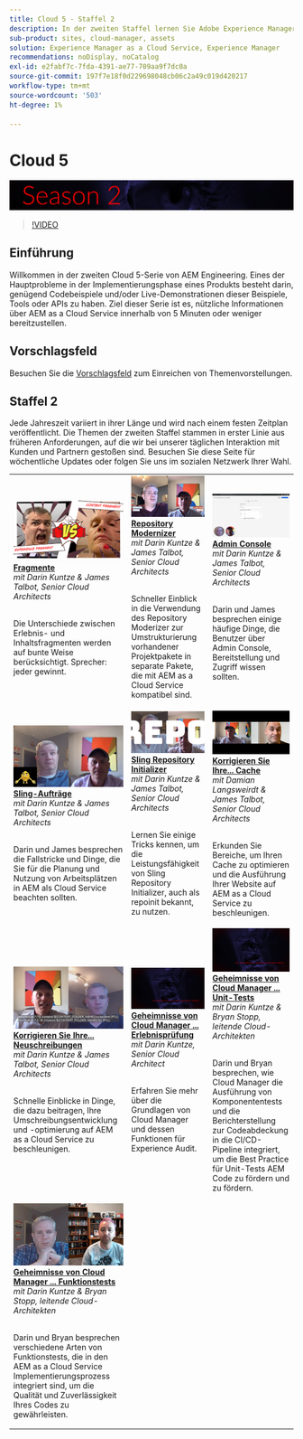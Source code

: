 ```yaml
---
title: Cloud 5 - Staffel 2
description: In der zweiten Staffel lernen Sie Adobe Experience Manager (AEM) kennen, die von den Fachingenieuren der Adobe as a Cloud Service ist, die das Projekt erstellen, und von den Fachkräften, die es anbieten.
sub-product: sites, cloud-manager, assets
solution: Experience Manager as a Cloud Service, Experience Manager
recommendations: noDisplay, noCatalog
exl-id: e2fabf7c-7fda-4391-ae77-709aa9f7dc0a
source-git-commit: 197f7e18f0d229698048cb06c2a49c019d420217
workflow-type: tm+mt
source-wordcount: '503'
ht-degree: 1%

---
```


# Cloud 5

![AEM Expertenreihe](./imgs/masthead-s2.png)
>[!VIDEO](https://video.tv.adobe.com/v/346567)

## Einführung   

Willkommen in der zweiten Cloud 5-Serie von AEM Engineering. Eines der Hauptprobleme in der Implementierungsphase eines Produkts besteht darin, genügend Codebeispiele und/oder Live-Demonstrationen dieser Beispiele, Tools oder APIs zu haben. Ziel dieser Serie ist es, nützliche Informationen über AEM as a Cloud Service innerhalb von 5 Minuten oder weniger bereitzustellen.

## Vorschlagsfeld

Besuchen Sie die [Vorschlagsfeld](https://forms.office.com/r/74P5Xz4UH0) zum Einreichen von Themenvorstellungen.

## Staffel 2

Jede Jahreszeit variiert in ihrer Länge und wird nach einem festen Zeitplan veröffentlicht. Die Themen der zweiten Staffel stammen in erster Linie aus früheren Anforderungen, auf die wir bei unserer täglichen Interaktion mit Kunden und Partnern gestoßen sind. Besuchen Sie diese Seite für wöchentliche Updates oder folgen Sie uns im sozialen Netzwerk Ihrer Wahl.

<table>
    <tr>
        <td>
            <a href="season-2/cloud5-experience-v-content-fragments.md">
                <img alt="Fragmente" src="./imgs/s2/000-thumb.png"/>
            </a>
            <div>
                <a href="season-2/cloud5-experience-v-content-fragments.md"><strong>Fragmente</strong></a>        
                <br/><em>mit Darin Kuntze &amp; James Talbot, Senior Cloud Architects</em>
            </div>
            <p>
                <br/>
                Die Unterschiede zwischen Erlebnis- und Inhaltsfragmenten werden auf bunte Weise berücksichtigt. Sprecher: jeder gewinnt.
            </p>
        </td>   
         <td>
            <a href="season-2/cloud5-repo-modernizer.md">
                 <img alt="Repository Modernizer" src="./imgs/s2/001-thumb.png"/>
            </a>
            <div>
                <a href="season-2/cloud5-repo-modernizer.md"><strong>Repository Modernizer</strong></a> 
               <br/><em>mit Darin Kuntze &amp; James Talbot, Senior Cloud Architects</em>
            </div>
            <p>
                <br/>
                Schneller Einblick in die Verwendung des Repository Moderizer zur Umstrukturierung vorhandener Projektpakete in separate Pakete, die mit AEM as a Cloud Service kompatibel sind.
            </p>
         </td>
         <td>
            <a href="season-2/cloud5-admin-console.md">
                 <img alt="Admin Console" src="./imgs/s2/002-thumb.png"/>
            </a>
            <div>
                  <a href="season-2/cloud5-admin-console.md"><strong>Admin Console</strong></a>
               <br/><em>mit Darin Kuntze &amp; James Talbot, Senior Cloud Architects</em>
            </div>
            <p>
            <br/>
               Darin und James besprechen einige häufige Dinge, die Benutzer über Admin Console, Bereitstellung und Zugriff wissen sollten.
            </p>
         </td> 
  </tr>
  <tr>
         <td>
            <a href="season-2/cloud5-sling-job-scheduler.md">
                 <img alt="Sling Jobs" src="./imgs/s2/003-thumb.png"/>
            </a>
            <div>
                  <a href="season-2/cloud5-sling-job-scheduler.md"><strong>Sling-Aufträge</strong></a>
               <br/><em>mit Darin Kuntze &amp; James Talbot, Senior Cloud Architects</em>
            </div>
            <p>
            <br/>
               Darin und James besprechen die Fallstricke und Dinge, die Sie für die Planung und Nutzung von Arbeitsplätzen in AEM als Cloud Service beachten sollten.
            </p>
         </td> 
         <td>
            <a href="season-2/cloud5-repoinit.md">
                 <img alt="Repo Initializer (repoinit)" src="./imgs/s2/004-thumb.png"/>
            </a>
            <div>
                  <a href="season-2/cloud5-repoinit.md"><strong>Sling Repository Initializer</strong></a>
               <br/><em>mit Darin Kuntze &amp; James Talbot, Senior Cloud Architects</em>
            </div>
            <p>
            <br/>
              Lernen Sie einige Tricks kennen, um die Leistungsfähigkeit von Sling Repository Initializer, auch als repoinit bekannt, zu nutzen.
            </p>
         </td>   
     <td>
            <a href="season-2/cloud5-fix-your-cache.md">
               <img alt="Cache reparieren" src="./imgs/s2/005-thumb.png"/>
            </a>
      <div>
         <a href="season-2/cloud5-fix-your-cache.md"><strong>Korrigieren Sie Ihre... Cache</strong></a>
         <br/><em>mit Damian Langsweirdt &amp; James Talbot, Senior Cloud Architects</em>
      </div>
      <p>
         <br/>
             Erkunden Sie Bereiche, um Ihren Cache zu optimieren und die Ausführung Ihrer Website auf AEM as a Cloud Service zu beschleunigen.
      </p>
   </td> 
  </tr>
<tr>
   <td>
           <a href="season-2/cloud5-fix-your-rewrites.md">
               <img alt="Korrigieren Sie Ihre ... Rewrites" src="./imgs/s2/006-thumb.png"/>
            </a>
      <div>
            <a href="season-2/cloud5-fix-your-rewrites.md"><strong>Korrigieren Sie Ihre... Neuschreibungen</strong></a>
         <br/><em>mit Darin Kuntze &amp; James Talbot, Senior Cloud Architects</em>
      </div>
      <p>
        <br/>
         Schnelle Einblicke in Dinge, die dazu beitragen, Ihre Umschreibungsentwicklung und -optimierung auf AEM as a Cloud Service zu beschleunigen.
      </p>
     </td>   
     <td>
            <a href="season-2/cloud5-MoCM-experience-audit.md">
               <img alt="Geheimnisse von Cloud Manager ... Erlebnisprüfung" src="./imgs/s2/007-thumb.png"/>
               </a>
      <div>
            <a href="season-2/cloud5-MoCM-experience-audit.md"><strong>Geheimnisse von Cloud Manager ... Erlebnisprüfung</strong></a>
         <br/><em>mit Darin Kuntze, Senior Cloud Architect</em>
      </div>
      <p>
        <br/>
        Erfahren Sie mehr über die Grundlagen von Cloud Manager und dessen Funktionen für Experience Audit.
      </p>
   </td>
     <td>
            <a href="season-2/cloud5-MoCM-unit-tests.md">
               <img alt="Geheimnisse von Cloud Manager ... Unit-Tests" src="./imgs/s2/008-thumb.png"/>
            </a>
      <div>
            <a href="season-2/cloud5-MoCM-unit-tests.md"><strong>Geheimnisse von Cloud Manager ... Unit-Tests</strong></a>
         <br/><em>mit Darin Kuntze &amp; Bryan Stopp, leitende Cloud-Architekten</em>
      </div>
      <p>
        <br/>
        Darin und Bryan besprechen, wie Cloud Manager die Ausführung von Komponententests und die Berichterstellung zur Codeabdeckung in die CI/CD-Pipeline integriert, um die Best Practice für Unit-Tests AEM Code zu fördern und zu fördern.
      </p>
   </td> 
  </tr>
    <tr>
        <td>
               <a href="season-2/cloud5-MoCM-functional-tests.md">
                   <img alt="Geheimnisse von Cloud Manager ... Funktionstests" src="./imgs/s2/009-thumb.png"/>
               </a>
            <div>
                <a href="season-2/cloud5-MoCM-functional-tests.md"><strong>Geheimnisse von Cloud Manager ... Funktionstests</strong><br/></a>        
                <em>mit Darin Kuntze &amp; Bryan Stopp, leitende Cloud-Architekten</em>
            </div>
            <p><br/>
                Darin und Bryan besprechen verschiedene Arten von Funktionstests, die in den AEM as a Cloud Service Implementierungsprozess integriert sind, um die Qualität und Zuverlässigkeit Ihres Codes zu gewährleisten.
            </p>
        </td>
        <td></td>
        <td></td>
    </tr>
</table>
